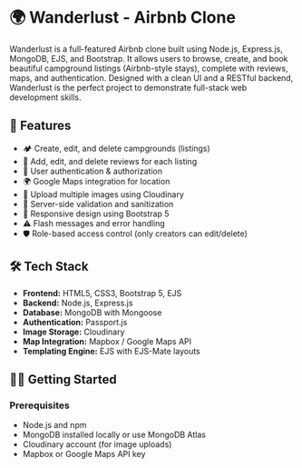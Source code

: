  # 🌍 Wanderlust - Airbnb Clone

Wanderlust is a full-featured Airbnb clone built using Node.js, Express.js, MongoDB, EJS, and Bootstrap. It allows users to browse, create, and book beautiful campground listings (Airbnb-style stays), complete with reviews, maps, and authentication. Designed with a clean UI and a RESTful backend, Wanderlust is the perfect project to demonstrate full-stack web development skills.

## 🚀 Features

- 🏕️ Create, edit, and delete campgrounds (listings)
- 💬 Add, edit, and delete reviews for each listing
- 🔐 User authentication & authorization
- 🌍 Google Maps integration for location
- 📸 Upload multiple images using Cloudinary
- 🧼 Server-side validation and sanitization
- 🎨 Responsive design using Bootstrap 5
- ⚠️ Flash messages and error handling
- 🛡️ Role-based access control (only creators can edit/delete)

## 🛠️ Tech Stack

- **Frontend:** HTML5, CSS3, Bootstrap 5, EJS
- **Backend:** Node.js, Express.js
- **Database:** MongoDB with Mongoose
- **Authentication:** Passport.js
- **Image Storage:** Cloudinary
- **Map Integration:** Mapbox / Google Maps API
- **Templating Engine:** EJS with EJS-Mate layouts

 
## 🧑‍💻 Getting Started

### Prerequisites

- Node.js and npm
- MongoDB installed locally or use MongoDB Atlas
- Cloudinary account (for image uploads)
- Mapbox or Google Maps API key

 


